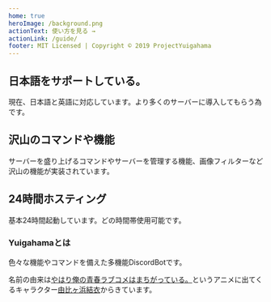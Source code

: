 ```yaml
---
home: true
heroImage: /background.png
actionText: 使い方を見る →
actionLink: /guide/
footer: MIT Licensed | Copyright © 2019 ProjectYuigahama
---
```


<div class="features">
  <div class="feature">
    <h2>日本語をサポートしている。</h2>
    <p>現在、日本語と英語に対応しています。より多くのサーバーに導入してもらう為です。</p>
  </div>
  <div class="feature">
    <h2>沢山のコマンドや機能</h2>
    <p>サーバーを盛り上げるコマンドやサーバーを管理する機能、画像フィルターなど沢山の機能が実装されています。</p>
  </div>
  <div class="feature">
    <h2>24時間ホスティング</h2>
    <p>基本24時間起動しています。どの時間帯使用可能です。</p>
  </div>
</div>

### Yuigahamaとは

色々な機能やコマンドを備えた多機能DiscordBotです。

名前の由来は[やはり俺の青春ラブコメはまちがっている。](https://ja.wikipedia.org/wiki/%E3%82%84%E3%81%AF%E3%82%8A%E4%BF%BA%E3%81%AE%E9%9D%92%E6%98%A5%E3%83%A9%E3%83%96%E3%82%B3%E3%83%A1%E3%81%AF%E3%81%BE%E3%81%A1%E3%81%8C%E3%81%A3%E3%81%A6%E3%81%84%E3%82%8B%E3%80%82)というアニメに出てくるキャラクター[由比ヶ浜結衣](https://dic.nicovideo.jp/a/%E7%94%B1%E6%AF%94%E3%83%B6%E6%B5%9C%E7%B5%90%E8%A1%A3)からきています。
